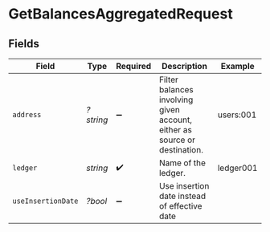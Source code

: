 # GetBalancesAggregatedRequest


## Fields

| Field                                                                     | Type                                                                      | Required                                                                  | Description                                                               | Example                                                                   |
| ------------------------------------------------------------------------- | ------------------------------------------------------------------------- | ------------------------------------------------------------------------- | ------------------------------------------------------------------------- | ------------------------------------------------------------------------- |
| `address`                                                                 | *?string*                                                                 | :heavy_minus_sign:                                                        | Filter balances involving given account, either as source or destination. | users:001                                                                 |
| `ledger`                                                                  | *string*                                                                  | :heavy_check_mark:                                                        | Name of the ledger.                                                       | ledger001                                                                 |
| `useInsertionDate`                                                        | *?bool*                                                                   | :heavy_minus_sign:                                                        | Use insertion date instead of effective date                              |                                                                           |